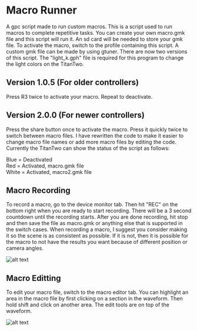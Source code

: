 # Macro Runner
 A gpc script made to run custom macros. This is a script used to run macros to complete repetitive tasks. You can create your own macro.gmk file and this script will run it. An sd card will be needed to store your gmk file. To activate the macro, switch to the profile containing this script. A custom gmk file can be made by using gtuner. There are now two versions of this script. The "light_k.gph" file is required for this program to change the light colors on the TitanTwo.

**Version 1.0.5 (For older controllers)**
----------------------------------------------------------------------------------------------------------------------------
Press R3 twice to activate your macro. Repeat to deactivate.

**Version 2.0.0 (For newer controllers)**
----------------------------------------------------------------------------------------------------------------------------
Press the share button once to activate the macro. Press it quickly twice to switch between macro files. I have rewritten the code to make it easier to change macro file names or add more macro files by editing the code. Currently the TitanTwo can show the status of the script as follows:  

Blue = Deactivated  
Red = Activated, macro.gmk file  
White = Activated, macro2.gmk file  


**Macro Recording**
----------------------------------------------------------------------------------------------------------------------------
To record a macro, go to the device monitor tab. Then hit "REC" on the bottom right when you are ready to start recording. There will be a 3 second countdown until the recording starts. After you are done recording, hit stop and then save the file as macro.gmk or anything else that is supported in the switch cases. When recording a macro, I suggest you consider making it so the scene is as consistent as possible. If it is not, then it is possible for the macro to not have the results you want because of different position or camera angles.

![alt text](https://github.com/Kttra/MacroRunner/blob/sub/macro%20recorder.png)

**Macro Editting**
----------------------------------------------------------------------------------------------------------------------------
To edit your macro file, switch to the macro editor tab. You can highlight an area in the macro file by first clicking on a section in the waveform. Then hold shift and click on another area. The edit tools are on top of the waveform.

![alt text](https://github.com/Kttra/MacroRunner/blob/sub/macro%20editor.png)
